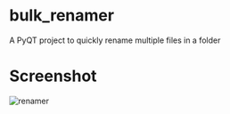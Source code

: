 # bulk_renamer
A PyQT project to quickly rename multiple files in a folder

# Screenshot
![renamer](https://user-images.githubusercontent.com/97120676/154840436-3f568beb-5628-4957-a880-46913748cee2.png)
